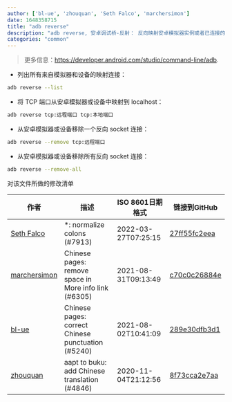 ```yaml
---
author: ['bl-ue', 'zhouquan', 'Seth Falco', 'marchersimon']
date: 1648358715
title: "adb reverse"
description: "adb reverse, 安卓调试桥-反射： 反向映射安卓模拟器实例或者已连接的实体设备的套接字连接。"
categories: "common"
---
```

> 更多信息：<https://developer.android.com/studio/command-line/adb>.

- 列出所有来自模拟器和设备的映射连接：

```bash
adb reverse --list
```

- 将 TCP 端口从安卓模拟器或设备中映射到 localhost：

```bash
adb reverse tcp:远程端口 tcp:本地端口
```

- 从安卓模拟器或设备移除一个反向 socket 连接：

```bash
adb reverse --remove tcp:远程端口
```

- 从安卓模拟器或设备移除所有反向 socket 连接：

```bash
adb reverse --remove-all
```
对该文件所做的修改清单


作者 | 描述 | ISO 8601日期格式 | 链接到GitHub
------|-----|-----|-----
[Seth Falco](mailto:seth@falco.fun) | *: normalize colons (#7913) | 2022-03-27T07:25:15 | [27ff55fc2eea](https://github.com/tldr-pages/tldr/commit/27ff55fc2eea445eb5216c3b1d934960539fc024)
[marchersimon](mailto:50295997+marchersimon@users.noreply.github.com) | Chinese pages: remove space in More info link (#6305) | 2021-08-31T09:13:49 | [c70c0c26884e](https://github.com/tldr-pages/tldr/commit/c70c0c26884ee74fabb640cd842d1e4c72d9df4b)
[bl-ue](mailto:54780737+bl-ue@users.noreply.github.com) | Chinese pages: correct Chinese punctuation (#5240) | 2021-08-02T10:41:09 | [289e30dfb3d1](https://github.com/tldr-pages/tldr/commit/289e30dfb3d1d73bade9e3610e12bfc90e9270ae)
[zhouquan](mailto:748583403@qq.com) | aapt to buku: add Chinese translation (#4846) | 2020-11-04T21:12:56 | [8f73cca2e7aa](https://github.com/tldr-pages/tldr/commit/8f73cca2e7aac9b8ef6d721d2083d64ed9879d1c)

